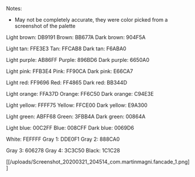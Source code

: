 Notes: 
- May not be completely accurate, they were color picked from a screenshot of the palette

Light brown: DB9191
Brown: BB677A
Dark brown: 904F5A

Light tan: FFE3E3
Tan: FFCAB8
Dark tan: F6ABA0

Light purple: AB86FF
Purple: 896BD6
Dark purple: 6650A0

Light pink: FFB3E4
Pink: FF90CA
Dark pink: E66CA7

Light red: FF9696
Red: FF4865
Dark red: BB344D

Light orange: FFA37D
Orange: FF6C50
Dark orange: C94E3E

Light yellow: FFFF75
Yellow: FFCE00
Dark yellow: E9A300

Light green: ABFF68
Green: 3FBB4A
Dark green: 00864A

Light blue: 00C2FF
Blue: 008CFF
Dark blue: 0069D6

White: FEFFFF
Gray 1: DDE0F1
Gray 2: 888CA0

Gray 3: 606278
Gray 4: 3C3C50
Black: 1C1C28

[[/uploads/Screenshot_20200321_204514_com.martinmagni.fancade_1.png]]